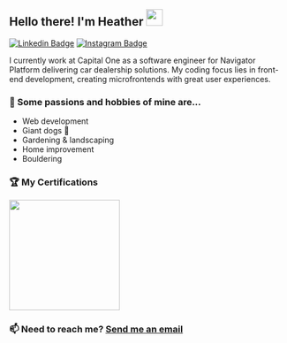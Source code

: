 ## Hello there! I'm Heather <img src="https://raw.githubusercontent.com/MartinHeinz/MartinHeinz/master/wave.gif" width="30px">

<!--[![Website Badge](https://img.shields.io/badge/Website-3b5998?style=flat-square&logo=google-chrome&logoColor=white)](https://haobrien.com)-->
[![Linkedin Badge](https://img.shields.io/badge/-LinkedIn-0e76a8?style=flat-square&logo=Linkedin&logoColor=white)](https://linkedin.com/in/haobrientx)
[![Instagram Badge](https://img.shields.io/badge/-Instagram-e4405f?style=flat-square&logo=Instagram&logoColor=white)](https://instagram.com/hazelhob/)

I currently work at Capital One as a software engineer for Navigator Platform delivering car dealership solutions. My coding focus lies in front-end development, creating microfrontends with great user experiences.

### 🧡 Some passions and hobbies of mine are...
- Web development
- Giant dogs 🐶 
- Gardening & landscaping
- Home improvement
- Bouldering



### 🏆 My Certifications 

<a target="_blank" href="https://www.credly.com/badges/b39fbaa6-2f42-412b-953b-41c907056f83/public_url">
<img src="https://images.credly.com/size/340x340/images/0e284c3f-5164-4b21-8660-0d84737941bc/image.png" width="200" height="200">
</a>


### 📫 Need to reach me? [Send me an email](mailto:haobrientx@gmail.com)

<!--
**haobrien/haobrien** is a ✨ _special_ ✨ repository because its `README.md` (this file) appears on your GitHub profile.

Here are some ideas to get you started:

- 🔭 I’m currently working on ...
- 🌱 I’m currently learning ...
- 👯 I’m looking to collaborate on ...
- 🤔 I’m looking for help with ...
- 💬 Ask me about ...
- 📫 How to reach me: ...
- 😄 Pronouns: ...
- ⚡ Fun fact: ...
-->
